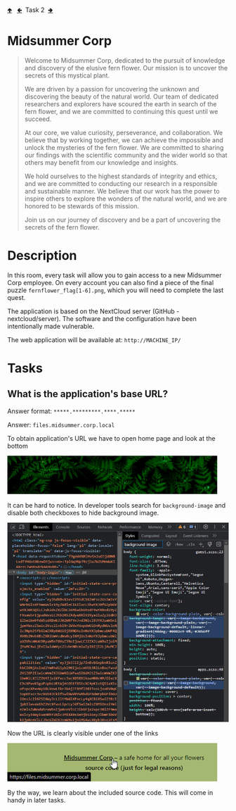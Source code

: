 [🢁](../README.md) &nbsp;
[🢀](../1%20Fern%20Flower/README.md) &nbsp;Task 2&nbsp;
[🢂](../3%20Puck/README.md)

# Midsummer Corp

>Welcome to Midsummer Corp, dedicated to the pursuit of knowledge and discovery of the elusive fern flower. Our mission is to uncover the secrets of this mystical plant. 
>
>We are driven by a passion for uncovering the unknown and discovering the beauty of the natural world. Our team of dedicated researchers and explorers have scoured the earth in search of the fern flower, and we are committed to continuing this quest until we succeed. 
>
>At our core, we value curiosity, perseverance, and collaboration. We believe that by working together, we can achieve the impossible and unlock the mysteries of the fern flower. We are committed to sharing our findings with the scientific community and the wider world so that others may benefit from our knowledge and insights. 
>
>We hold ourselves to the highest standards of integrity and ethics, and we are committed to conducting our research in a responsible and sustainable manner. We believe that our work has the power to inspire others to explore the wonders of the natural world, and we are honored to be stewards of this mission. 
>
>Join us on our journey of discovery and be a part of uncovering the secrets of the fern flower. 


# Description
In this room, every task will allow you to gain access to a new Midsummer Corp employee. On every account you can also find a piece of the final puzzle `fernflower_flag[1-6].png`, which you will need to complete the last quest.

The application is based on the NextCloud server (GitHub - nextcloud/server). The software and the configuration have been intentionally made vulnerable. 

The web application will be available at: `http://MACHINE_IP/`


# Tasks

## What is the application's base URL?

Answer format: `*****.*********.****.*****`

Answer: `files.midsummer.corp.local`

To obtain application's URL we have to open home page and look at the bottom

![URL obstructed by background](./url_obstructed.png)

It can be hard to notice. In developer tools search for `background-image` and disable both checkboxes to hide background image.

![Disable background](./disable_background.png)

Now the URL is clearly visible under one of the links

![URL visible](./url_visible.png)

By the way, we learn about the included source code. This will come in handy in later tasks.